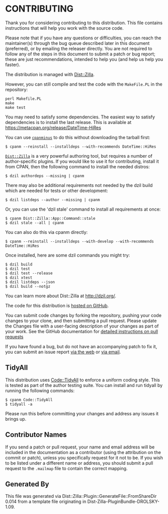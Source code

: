 # CONTRIBUTING

Thank you for considering contributing to this distribution. This file
contains instructions that will help you work with the source code.

Please note that if you have any questions or difficulties, you can reach the
maintainer(s) through the bug queue described later in this document
(preferred), or by emailing the releaser directly. You are not required to
follow any of the steps in this document to submit a patch or bug report;
these are just recommendations, intended to help you (and help us help you
faster).

The distribution is managed with
[Dist::Zilla](https://metacpan.org/release/Dist-Zilla).

However, you can still compile and test the code with the
`MakeFile.PL`
in the repository:

    perl Makefile.PL
    make
    make test


You may need to satisfy some dependencies. The easiest way to satisfy
dependencies is to install the last release. This is available at
https://metacpan.org/release/DateTime-HiRes

You can use [`cpanminus`](https://metacpan.org/pod/App::cpanminus) to do this
without downloading the tarball first:

    $ cpanm --reinstall --installdeps --with-recommends DateTime::HiRes

[`Dist::Zilla`](https://metacpan.org/pod/Dist::Zilla) is a very powerful
authoring tool, but requires a number of author-specific plugins. If you would
like to use it for contributing, install it from CPAN, then the following
command to install the needed distros:

    $ dzil authordeps --missing | cpanm

There may also be additional requirements not needed by the dzil build which
are needed for tests or other development:

    $ dzil listdeps --author --missing | cpanm

Or, you can use the 'dzil stale' command to install all requirements at once:

    $ cpanm Dist::Zilla::App::Command::stale
    $ dzil stale --all | cpanm

You can also do this via cpanm directly:

    $ cpanm --reinstall --installdeps --with-develop --with-recommends DateTime::HiRes

Once installed, here are some dzil commands you might try:

    $ dzil build
    $ dzil test
    $ dzil test --release
    $ dzil xtest
    $ dzil listdeps --json
    $ dzil build --notgz

You can learn more about Dist::Zilla at http://dzil.org/.

The code for this distribution is [hosted on GitHub](https://github.com/houseabsolute/DateTime-HiRes).

You can submit code changes by forking the repository, pushing your code
changes to your clone, and then submitting a pull request. Please update the
Changes file with a user-facing description of your changes as part of your
work. See the GitHub documentation for [detailed instructions on pull
requests](https://help.github.com/articles/creating-a-pull-request)

If you have found a bug, but do not have an accompanying patch to fix it, you
can submit an issue report [via the web](https://rt.cpan.org/Public/Dist/Display.html?Name=DateTime-HiRes) or [via email](bug-datetime-hires@rt.cpan.org).




## TidyAll

This distribution uses
[Code::TidyAll](https://metacpan.org/release/Code-TidyAll) to enforce a
uniform coding style. This is tested as part of the author testing suite. You
can install and run tidyall by running the following commands:

    $ cpanm Code::TidyAll
    $ tidyall -a

Please run this before committing your changes and address any issues it
brings up.

## Contributor Names

If you send a patch or pull request, your name and email address will be
included in the documentation as a contributor (using the attribution on the
commit or patch), unless you specifically request for it not to be. If you
wish to be listed under a different name or address, you should submit a pull
request to the `.mailmap` file to contain the correct mapping.

## Generated By

This file was generated via Dist::Zilla::Plugin::GenerateFile::FromShareDir 0.014 from a
template file originating in Dist-Zilla-PluginBundle-DROLSKY-1.09.
